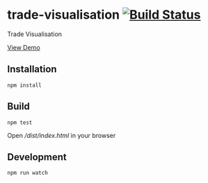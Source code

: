 # trade-visualisation [![Build Status](https://travis-ci.org/DavidBeale/trade-visualisation.svg?branch=master)](https://travis-ci.org/DavidBeale/trade-visualisation)

Trade Visualisation

[View Demo](http://davidbeale.github.io/trade-visualisation/)

## Installation

```shell
npm install
```

## Build

```shell
npm test
```

Open */dist/index.html* in your browser


## Development

```shell
npm run watch
```